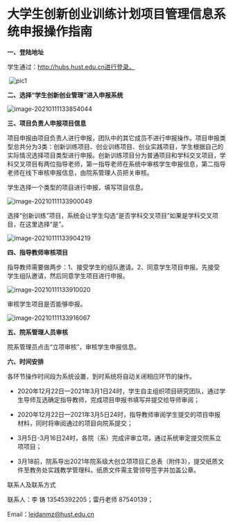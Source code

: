 # 大学生创新创业训练计划项目管理信息系统申报操作指南

 

**一、登陆地址**

学生通过：http://hubs.hust.edu.cn进行登录。

​                               ![pic1](C:\Users\15973\AppData\Roaming\Typora\typora-user-images\image-20210111133849600.png)

 

**二、选择“学生创新创业管理”进入申报系统**

 ![image-20210111133854044](C:\Users\15973\AppData\Roaming\Typora\typora-user-images\image-20210111133854044.png)

 

**三、项目负责人申报项目信息**

项目申报由项目负责人进行申报，团队中的其它成员不进行申报操作。项目申报类型总共分为3类：创新训练项目、创业训练项目、创业实践项目，学生根据自己的实际情况选择项目类型进行申报。创新训练项目分为普通项目和学科交叉项目，学科交叉项目有两位指导老师，第一指导老师在系统中审核学生申报信息，第二指导老师在线下审核申报信息，由院系管理人员把关审核。

学生选择一个类型的项目进行申报，填写项目信息。

 ![image-20210111133900049](C:\Users\15973\AppData\Roaming\Typora\typora-user-images\image-20210111133900049.png)

 

选择“创新训练”项目，系统会让学生勾选“是否学科交叉项目”如果是学科交叉项目，在这里选择“是”。

 ![image-20210111133904219](C:\Users\15973\AppData\Roaming\Typora\typora-user-images\image-20210111133904219.png)

 

**四、指导教师审核项目**

指导教师需要做两步：1、接受学生的组队邀请。2、同意学生项目申报。先接受学生组队邀请，然后同意学生项目进行申报。

 ![image-20210111133910020](C:\Users\15973\AppData\Roaming\Typora\typora-user-images\image-20210111133910020.png)

审核学生项目是否能够申报。

 ![image-20210111133916067](C:\Users\15973\AppData\Roaming\Typora\typora-user-images\image-20210111133916067.png)

 

**五、院系管理人员审核**

院系管理员点击“立项审核”，审核学生申报信息。

 

**六、时间安排**

各环节操作时间段为系统设置，到时系统将自动关闭相应环节的操作。

- 2020年12月22日—2021年3月1日24时，学生自主组织项目研究团队，通过学生导师互选确定指导教师，完成项目申报书填写并提交给导师审阅；

- 2020年12月22日—2021年3月5日24时，指导教师审阅学生提交的项目申报材料，同时将审阅通过的项目向院系提交；

- 3月5日-3月16日24时，各院（系）完成评审立项，通过系统审定提交院系立项项目；

- 3月18前，院系导出2021年院系级大创立项项目汇总表（附件3），提交纸质文件至教务处实践教学管理科。纸质文件需主管领导签字并加盖公章。

 

联系人及联系方式

联系人：李 铸  13545392205；雷丹老师  87540139；

Email：leidanmz@hust.edu.cn